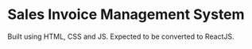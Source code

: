 # Sales Invoice Management System

Built using HTML, CSS and JS.
Expected to be converted to ReactJS.